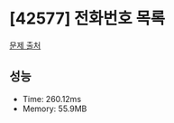 # [42577] 전화번호 목록

[문제 출처](https://school.programmers.co.kr/learn/courses/30/lessons/42577)

## 성능

- Time: 260.12ms
- Memory: 55.9MB